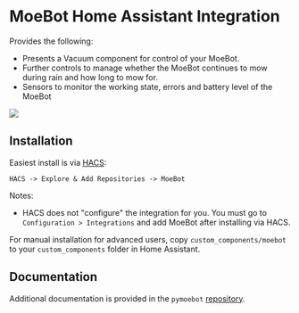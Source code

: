 # MoeBot Home Assistant Integration

Provides the following:

- Presents a Vacuum component for control of your MoeBot.
- Further controls to manage whether the MoeBot continues to mow during rain and how long to mow for.
- Sensors to monitor the working state, errors and battery level of the MoeBot

<img src="https://raw.githubusercontent.com/WhyTey/pymoebot-hass-integration/master/images/device-settings.png">

## Installation

Easiest install is via [HACS](https://hacs.xyz/):

`HACS -> Explore & Add Repositories -> MoeBot`

Notes:

- HACS does not "configure" the integration for you. You must go to `Configuration > Integrations` and add MoeBot after installing via HACS.


For manual installation for advanced users, copy `custom_components/moebot` to
your `custom_components` folder in Home Assistant.

## Documentation

Additional documentation is provided in the `pymoebot` [repository](https://github.com/Whytey/pymoebot).
